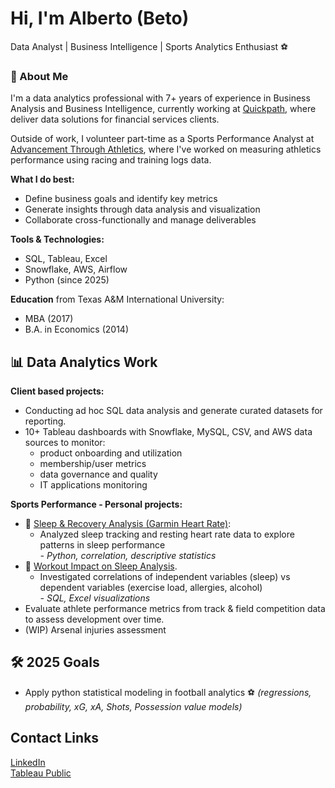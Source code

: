 # Hi, I'm Alberto (Beto) 
Data Analyst | Business Intelligence | Sports Analytics Enthusiast ⚽

### 👋 About Me
I'm a data analytics professional with 7+ years of experience in Business Analysis and Business Intelligence, currently working at [Quickpath](https://www.quickpath.com), where deliver data solutions for financial services clients.

Outside of work, I volunteer part-time as a Sports Performance Analyst at [Advancement Through Athletics](https://atathletics.org), where I've worked on measuring athletics performance using racing and training logs data.

**What I do best:**
- Define business goals and identify key metrics
- Generate insights through data analysis and visualization
- Collaborate cross-functionally and manage deliverables

**Tools & Technologies:**
- SQL, Tableau, Excel
- Snowflake, AWS, Airflow
- Python (since 2025)

**Education** from Texas A&M International University:
- MBA (2017)
- B.A. in Economics (2014)

## 📊 Data Analytics Work

**Client based projects:**
- Conducting ad hoc SQL data analysis and generate curated datasets for reporting.
- 10+ Tableau dashboards with Snowflake, MySQL, CSV, and AWS data sources to monitor:
  - product onboarding and utilization
  - membership/user metrics
  - data governance and quality
  - IT applications monitoring 

**Sports Performance - Personal projects:**
- 🛌 [Sleep & Recovery Analysis (Garmin Heart Rate)](https://github.com/betomarcos/sports_performance/blob/main/garmin_rhr_analysis.md):
  - Analyzed sleep tracking and resting heart rate data to explore patterns in sleep performance  
  _- Python, correlation, descriptive statistics_
- 🏃 [Workout Impact on Sleep Analysis](https://github.com/betomarcos/sports_performance/blob/main/garmin_health_analysis.md).
  - Investigated correlations of independent variables (sleep) vs dependent variables (exercise load, allergies, alcohol)  
  _- SQL, Excel visualizations_
- Evaluate athlete performance metrics from track & field competition data to assess development over time.
- (WIP) Arsenal injuries assessment

## 🛠️ 2025 Goals
- Apply python statistical modeling in football analytics ⚽ _(regressions, probability, xG, xA, Shots, Possession value models)_

## Contact Links
[LinkedIn](https://www.linkedin.com/in/albertomarcosr/)  
[Tableau Public](https://public.tableau.com/app/profile/alberto.marcos/vizzes)


